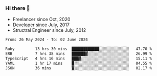 ### Hi there 👋

- Freelancer since Oct, 2020
- Developer since July, 2017
- Structral Engineer since July, 2012

<!--START_SECTION:waka-->

```txt
From: 26 May 2024 - To: 02 June 2024

Ruby         13 hrs 30 mins  ████████████░░░░░░░░░░░░░   47.70 %
ERB          7 hrs 38 mins   ██████▓░░░░░░░░░░░░░░░░░░   26.99 %
TypeScript   4 hrs 16 mins   ███▓░░░░░░░░░░░░░░░░░░░░░   15.11 %
YAML         1 hr 17 mins    █░░░░░░░░░░░░░░░░░░░░░░░░   04.55 %
JSON         36 mins         ▓░░░░░░░░░░░░░░░░░░░░░░░░   02.17 %
```

<!--END_SECTION:waka-->
